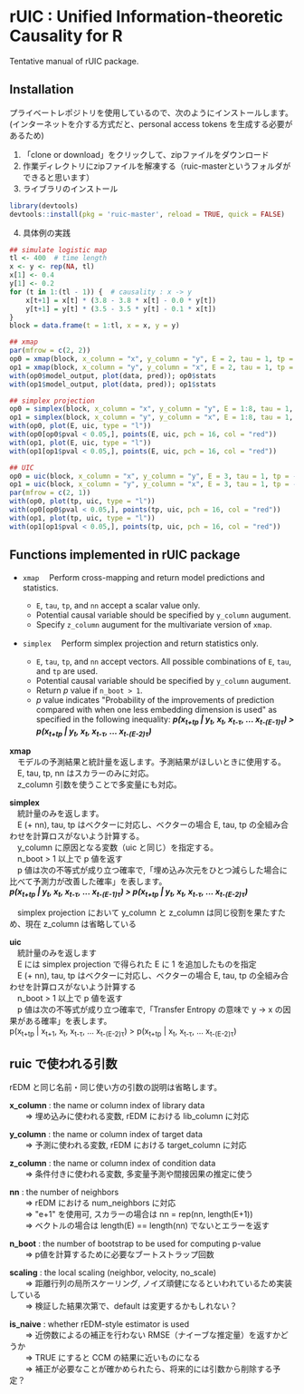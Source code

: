 # rUIC : Unified Information-theoretic Causality for R

Tentative manual of rUIC package.

## Installation

プライベートレポジトリを使用しているので、次のようにインストールします。
(インターネットを介する方式だと、personal access tokens を生成する必要があるため)

1. 「clone or download」をクリックして、zipファイルをダウンロード
2. 作業ディレクトリにzipファイルを解凍する（ruic-masterというフォルダができると思います）
3. ライブラリのインストール
``` r
library(devtools)
devtools::install(pkg = 'ruic-master', reload = TRUE, quick = FALSE)
``` 
4. 具体例の実践

``` r
## simulate logistic map
tl <- 400  # time length
x <- y <- rep(NA, tl)
x[1] <- 0.4
y[1] <- 0.2
for (t in 1:(tl - 1)) {  # causality : x -> y
    x[t+1] = x[t] * (3.8 - 3.8 * x[t] - 0.0 * y[t])
    y[t+1] = y[t] * (3.5 - 3.5 * y[t] - 0.1 * x[t])
}
block = data.frame(t = 1:tl, x = x, y = y)

## xmap
par(mfrow = c(2, 2))
op0 = xmap(block, x_column = "x", y_column = "y", E = 2, tau = 1, tp = -1)
op1 = xmap(block, x_column = "y", y_column = "x", E = 2, tau = 1, tp = -1)
with(op0$model_output, plot(data, pred)); op0$stats
with(op1$model_output, plot(data, pred)); op1$stats

## simplex projection
op0 = simplex(block, x_column = "x", y_column = "y", E = 1:8, tau = 1, tp = -1, n_boot = 2000)
op1 = simplex(block, x_column = "y", y_column = "x", E = 1:8, tau = 1, tp = -1, n_boot = 2000)
with(op0, plot(E, uic, type = "l"))
with(op0[op0$pval < 0.05,], points(E, uic, pch = 16, col = "red"))
with(op1, plot(E, uic, type = "l"))
with(op1[op1$pval < 0.05,], points(E, uic, pch = 16, col = "red"))

## UIC
op0 = uic(block, x_column = "x", y_column = "y", E = 3, tau = 1, tp = -4:0, n_boot = 2000)
op1 = uic(block, x_column = "y", y_column = "x", E = 3, tau = 1, tp = -4:0, n_boot = 2000)
par(mfrow = c(2, 1))
with(op0, plot(tp, uic, type = "l"))
with(op0[op0$pval < 0.05,], points(tp, uic, pch = 16, col = "red"))
with(op1, plot(tp, uic, type = "l"))
with(op1[op1$pval < 0.05,], points(tp, uic, pch = 16, col = "red"))
``` 

## Functions implemented in rUIC package

- `xmap`
　Perform cross-mapping and return model predictions and statistics.
    - `E`, `tau`, `tp`, and `nn` accept a scalar value only.
    - Potential causal variable should be specified by `y_column` augument.
    - Specify `z_column` augument for the multivariate version of `xmap`.

- `simplex`
　Perform simplex projection and return statistics only.
    - `E`, `tau`, `tp`, and `nn` accept vectors. All possible combinations of  `E`, `tau`, and `tp` are used.
    - Potential causal variable should be specified by `y_column` augument.
    - Return _p_ value if `n_boot > 1`.
    - _p_ value indicates "Probability of the improvements of prediction compared with when one less embedding dimension is used" as specified in the following inequality:
    **_p(x<sub>t+tp</sub> | y<sub>t</sub>, x<sub>t</sub>, x<sub>t-&tau;</sub>, ... x<sub>t-(E-1)&tau;</sub>) > p(x<sub>t+tp</sub> | y<sub>t</sub>, x<sub>t</sub>, x<sub>t-&tau;</sub>, ... x<sub>t-(E-2)&tau;</sub>)_**

__xmap__  
　モデルの予測結果と統計量を返します。予測結果がほしいときに使用する。  
　E, tau, tp, nn はスカラーのみに対応。  
　z_column 引数を使うことで多変量にも対応。

__simplex__  
　統計量のみを返します。  
　E (+ nn), tau, tp はベクターに対応し、ベクターの場合 E, tau, tp の全組み合わせを計算ロスがないよう計算する。  
　y_column に原因となる変数（uic と同じ）を指定する。  
　n_boot > 1 以上で p 値を返す  
　p 値は次の不等式が成り立つ確率で,「埋め込み次元をひとつ減らした場合に比べて予測力が改善した確率」を表します。  
    **_p(x<sub>t+tp</sub> | y<sub>t</sub>, x<sub>t</sub>, x<sub>t-&tau;</sub>, ... x<sub>t-(E-1)&tau;</sub>) >
    p(x<sub>t+tp</sub> | y<sub>t</sub>, x<sub>t</sub>, x<sub>t-&tau;</sub>, ... x<sub>t-(E-2)&tau;</sub>)_**

　simplex projection において y_column と z_column は同じ役割を果たすため、現在 z_column は省略している  

__uic__  
　統計量のみを返します  
　E には simplex projection で得られた E に 1 を追加したものを指定  
　E (+ nn), tau, tp はベクターに対応し、ベクターの場合 E, tau, tp の全組み合わせを計算ロスがないよう計算する  
　n_boot > 1 以上で p 値を返す  
　p 値は次の不等式が成り立つ確率で,「Transfer Entropy の意味で y -> x の因果がある確率」を表します。  
    p(x<sub>t+tp</sub> | x<sub>t+1</sub>, x<sub>t</sub>, x<sub>t-&tau;</sub>, ... x<sub>t-(E-2)&tau;</sub>) >
    p(x<sub>t+tp</sub> |  x<sub>t</sub>, x<sub>t-&tau;</sub>, ... x<sub>t-(E-2)&tau;</sub>)

## ruic で使われる引数

rEDM と同じ名前・同じ使い方の引数の説明は省略します。  

__x_column__ : the name or column index of library data  
　　⇒ 埋め込みに使われる変数, rEDM における lib_column に対応

__y_column__ : the name or column index of target data  
　　⇒ 予測に使われる変数, rEDM における target_column に対応

__z_column__ : the name or column index of condition data  
　　⇒ 条件付きに使われる変数, 多変量予測や間接因果の推定に使う

__nn__ : the number of neighbors  
　　⇒ rEDM における num_neighbors に対応  
　　⇒ "e+1" を使用可, スカラーの場合は nn = rep(nn, length(E+1))  
　　⇒ ベクトルの場合は length(E) == length(nn) でないとエラーを返す

__n_boot__ :  the number of bootstrap to be used for computing p-value  
　　⇒ p値を計算するために必要なブートストラップ回数

__scaling__ : the local scaling (neighbor, velocity, no_scale)  
　　⇒ 距離行列の局所スケーリング, ノイズ頑健になるといわれているため実装している  
　　⇒ 検証した結果次第で、default は変更するかもしれない？

__is_naive__ : whether rEDM-style estimator is used  
　　⇒ 近傍数によるの補正を行わない RMSE（ナイーブな推定量）を返すかどうか  
　　⇒ TRUE にすると CCM の結果に近いものになる  
　　⇒ 補正が必要なことが確かめられたら、将来的には引数から削除する予定？

